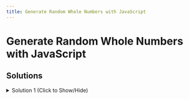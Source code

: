 ```yaml
---
title: Generate Random Whole Numbers with JavaScript
---
```


# Generate Random Whole Numbers with JavaScript

## Solutions

<details><summary>Solution 1 (Click to Show/Hide)</summary>

```javascript
var randomNumberBetween0and19 = Math.floor(Math.random() * 20);

function randomWholeNum() {
  // Only change code below this line.
  return Math.floor(Math.random() * 10);
}
```

#### Code Explanation
* We need to use ```Math.floor()``` with ```Math.random()``` to generate and return a random whole number between 0 and 9.
* Putting ```Math.floor()``` and ```Math.random()``` together
</details>